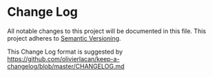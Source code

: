 # Change Log

All notable changes to this project will be documented in this file.
This project adheres to [Semantic Versioning](http://semver.org/).

This Change Log format is suggested by
<https://github.com/olivierlacan/keep-a-changelog/blob/master/CHANGELOG.md>
